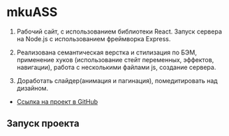 # mkuASS

1. Рабочий сайт, с использованием библиотеки React. Запуск сервера на Node.js c использованием фреймворка Express.

2. Реализована семантическая верстка и стилизация по БЭМ, применение хуков (использование стейт переменных, эффектов, навигации), работа с несколькими файлами js, создание сервера.

3. Доработать слайдер(анимация и пагинация), помедитировать над дизайном.

+ [Ссылка на проект в GitHub](https://github.com/alix1982/mkuASS)


## Запуск проекта

<!-- ### Для запуска проекта удаленно:
- предварительно установить [Node.js](https://nodejs.org/en/download/) и [MangoDB](https://mongodb.prakticum-team.ru/try/download/community),
- задать адрес обращения приложения к серверу (задать переменной `MAIN_URL` нужный адрес сервера в компоненте `movies-explorer-frontend/utils/MainApi.js` (строка 1-2)),
- залить проект на облачный сервер:
  - скопировать бекенд часть на сервер через консоль,
  - для копирования фронтенд части в компилированном виде использовать `npm run deploy` из директории `movies-explorer-frontend/`, предварительно в `movies-explorer-frontend/package.json` настроить скрипт `deploy`, изменив в нем имя облачного сервера (изменить `movie@130.193.51.14`),
- установить зависимости (npm i) отдельно для фронтенда и бекенда,
- установить и настроить работу pm2,
- настроить работу портов сервера (nginx),
- установить сертификаты SSL,
- оставить комментарии в GitHub по совершенствованию проекта.

### Для запуска проекта локально:
- предварительно установить [Node.js](https://nodejs.org/en/download/) и [MangoDB](https://mongodb.prakticum-team.ru/try/download/community),
- клонировать проект c gitHub,
- задать адрес обращения приложения к локальному серверу (задать переменной `MAIN_URL` значение `http://localhost:3001` в компоненте `movies-explorer-frontend/utils/MainApi.js` (строка 1-2)),
- настроить работу сервера локально на порту 3001 (задать переменной PORT значение 3001 в компоненте `movies-explorer-api/app.js` (строка 12-13)),
- установить зависимости (npm i) отдельно для фронтенда и бекенда,
- запустить установленную локально базу данных MangoDB (в консоли 'mongod'),
- запустить сервер из папки `movies-explorer-api/`:
  - `npm run start` — запускает сервер, 
  - `npm run dev` — запускает сервер в режиме разработки (с hot-reload),

- запустить приложение из папки `movies-explorer-frontend/`:
  - `npm run start` — запускает приложение. -->

